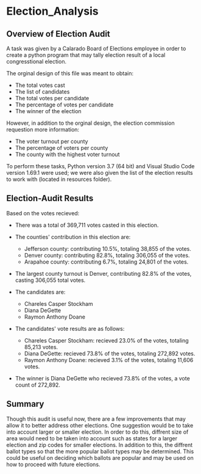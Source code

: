 # Election_Analysis

## Overview of Election Audit

A task was given by a Calarado Board of Elections employee in order to create a python program that may tally election result of a local congresstional election.

The orginal design of this file was meant to obtain:

  * The total votes cast
  * The list of candidates
  * The total votes per candidate
  * The percentage of votes per candidate
  * The winner of the election

However, in addition to the orginal design, the election commission requestion more information:
  
  * The voter turnout per county
  * The percentage of voters per county
  * The county with the highest voter turnout
  
To perform these tasks, Python version 3.7 (64 bit) and Visual Studio Code version 1.69.1 were used; we were also given the list of the election results to work with (located in resources folder).


## Election-Audit Results 

Based on the votes recieved:

* There was a total of 369,711 votes casted in this election.

* The counties' contribution in this election are:
     - Jefferson county: contributing 10.5%, totaling 38,855 of the votes.
     - Denver county: contributing 82.8%, totaling 306,055 of the votes.
     - Arapahoe county: contributing 6.7%, totaling 24,801 of the votes.

* The largest county turnout is Denver, contributing 82.8% of the votes, casting 306,055 total votes.

* The candidates are:
     - Chareles Casper Stockham
     - Diana DeGette
     - Raymon Anthony Doane

* The candidates' vote results are as follows:
     - Chareles Casper Stockham: recieved 23.0% of the votes, totaling 85,213 votes.
     - Diana DeGette: recieved 73.8% of the votes, totaling 272,892 votes.
     - Raymon Anthony Doane: recieved 3.1% of the votes, totaling 11,606 votes.

* The winner is Diana DeGette who recieved 73.8% of the votes, a vote count of 272,892.

## Summary

Though this audit is useful now, there are a few improvements that may allow it to better address other elections. One suggestion would be to take into account larger or smaller election. In order to do this, diffrent size of area would need to be taken into account such as states for a larger election and zip codes for smaller elections. In addition to this, the diffrent ballot types so that the more popular ballot types may be determined. This could be useful on deciding which ballots are popular and may be used on how to proceed with future elections.
